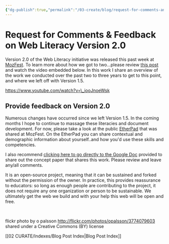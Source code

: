 ```yaml
---
{"dg-publish":true,"permalink":"/03-create/blog/request-for-comments-and-feedback-on-web-literacy-version-2-0/","title":"Request for Comments & Feedback on Web Literacy Version 2.0","tags":["mozilla","webliteracy"]}
---
```


# Request for Comments & Feedback on Web Literacy Version 2.0

Version 2.0 of the Web Literacy initiative was released this past week at [MozFest](https://2015.mozillafestival.org/). To learn more about how we got to two...please review [this post](http://wiobyrne.com/webliteracy/) and watch the video embedded below. In this work I share an overview of the work we conducted over the past two to three years to get to this point, and where we left off with Version 1.5.

https://www.youtube.com/watch?v=\_iooJnoeWsk

## Provide feedback on Version 2.0

Numerous changes have occurred since we left Version 1.5. In the coming months I hope to continue to massage these literacies and document development. For now, please take a look at the public [EtherPad](https://public.etherpad-mozilla.org/p/Mozfest2015WebLit2.0feedback) that was shared at MozFest. On the EtherPad you can share contextual and demographic information about yourself..and how you'd use these skills and competencies.

I also recommend [clicking here to go directly to the Google Doc](https://docs.google.com/document/d/1QyD6BiiIHV4weoSPvEQoG2TahLVjHrwX-oFeDL5fBGU/edit) provided to share out the concept paper that shares this work. Please review and leave any/all comments.

It is an open-source project, meaning that it can be sustained and forked without the permission of the owner. In practice, this provides reassurance to educators: so long as enough people are contributing to the project, it does not require any one organization or person to be sustainable. We ultimately get the web we build and with your help this web will be open and free.

 

flickr photo by o palsson http://flickr.com/photos/opalsson/3774079603 shared under a Creative Commons (BY) license

[[02 CURATE/Indexes/Blog Post Index\|Blog Post Index]]